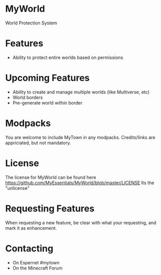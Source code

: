 MyWorld
=======
World Protection System

Features
========
* Ability to protect entire worlds based on permissions

Upcoming Features
=================
* Ability to create and manage multiple worlds (like Multiverse, etc)
* World borders
* Pre-generate world within border

Modpacks
========
You are welcome to include MyTown in any modpacks. Credits/links are appriciated, but not mandatory.

License
=======
The license for MyWorld can be found here https://github.com/MyEssentials/MyWorld/blob/master/LICENSE
Its the "unlicense"

Requesting Features
===================
When requesting a new feature, be clear with what your requesting, and mark it as enhancement.

Contacting
==========
* On Espernet #mytown
* On the Minecraft Forum